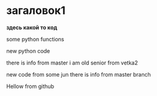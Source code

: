 # загаловок1

**здесь какой то код**

some python functions

new python code

there is info from master
i am old senior from vetka2

new code from some jun
there is info from master branch

Hellow from github

